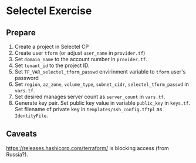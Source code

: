 # Selectel Exercise

## Prepare

1. Create a project in Selectel CP
1. Create user `tform` (or adjust `user_name` in `provider.tf`)
1. Set `domain_name` to the account number in `provider.tf`.
1. Set `tenant_id` to the project ID.
1. Set `TF_VAR_selectel_tform_passwd` envirinment variable to `tform` user's
   password
1. Set `region`, `az_zone`, `volume_type`, `subnet_cidr`, `selectel_tform_passwd`
   in `vars.tf`.
1. Set desired manages server count as `server_count` in `vars.tf`.
1. Generate key pair. Set public key value in variable `public_key`
   in `keys.tf`. Set filename of private key in `templates/ssh_config.tftpl`
   as `IdentityFile`.

## Caveats

https://releases.hashicorp.com/terraform/ is blocking access (from Russia?).
